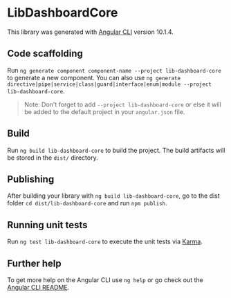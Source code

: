 # LibDashboardCore

This library was generated with [Angular CLI](https://github.com/angular/angular-cli) version 10.1.4.

## Code scaffolding

Run `ng generate component component-name --project lib-dashboard-core` to generate a new component. You can also use `ng generate directive|pipe|service|class|guard|interface|enum|module --project lib-dashboard-core`.
> Note: Don't forget to add `--project lib-dashboard-core` or else it will be added to the default project in your `angular.json` file. 

## Build

Run `ng build lib-dashboard-core` to build the project. The build artifacts will be stored in the `dist/` directory.

## Publishing

After building your library with `ng build lib-dashboard-core`, go to the dist folder `cd dist/lib-dashboard-core` and run `npm publish`.

## Running unit tests

Run `ng test lib-dashboard-core` to execute the unit tests via [Karma](https://karma-runner.github.io).

## Further help

To get more help on the Angular CLI use `ng help` or go check out the [Angular CLI README](https://github.com/angular/angular-cli/blob/master/README.md).
